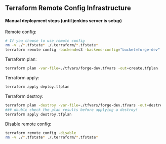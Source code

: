Terraform Remote Config Infrastructure
---------------------------

#### Manual deployment steps (until jenkins server is setup)

Remote config:
```bash
# If you choose to use remote config
rm -v ./*.tfstate* ./.terraform/*.tfstate*
terraform remote config -backend=s3 -backend-config="bucket=forge-dev" -backend-config="key=terraform.tfstate" -backend-config="encrypt=true" -backend-config="region=us-west-1"
```

Terraform plan:
```bash
terraform plan -var-file=./tfvars/forge-dev.tfvars -out=create.tfplan
```

Terraform apply:
```bash
terraform apply deploy.tfplan
```

Terraform destroy:
```bash
terraform plan -destroy -var-file=./tfvars/forge-dev.tfvars -out=destroy.tfplan
### double check the plan results before applying a destroy!
terraform apply destroy.tfplan
```

Disable remote config:
```bash
terraform remote config -disable
rm -v ./*.tfstate* ./.terraform/*.tfstate*
```
